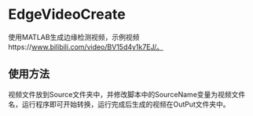 # EdgeVideoCreate

使用MATLAB生成边缘检测视频，示例视频https://www.bilibili.com/video/BV15d4y1k7EJ/。

## 使用方法

视频文件放到Source文件夹中，并修改脚本中的SourceName变量为视频文件名，运行程序即可开始转换，运行完成后生成的视频在OutPut文件夹中。